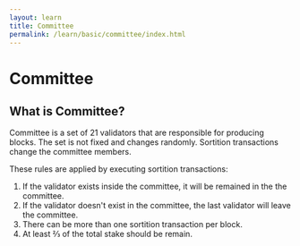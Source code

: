 ```yaml
---
layout: learn
title: Committee
permalink: /learn/basic/committee/index.html
---
```


# Committee

## What is Committee?

Committee is a set of 21 validators that are responsible for producing blocks. The set is not fixed
and changes randomly. Sortition transactions change the committee members.

These rules are applied by executing sortition transactions:

1. If the validator exists inside the committee, it will be remained in the the committee.
2. If the validator doesn't exist in the committee, the last validator will leave the committee.
3. There can be more than one sortition transaction per block.
4. At least ⅔ of the total stake should be remain.

